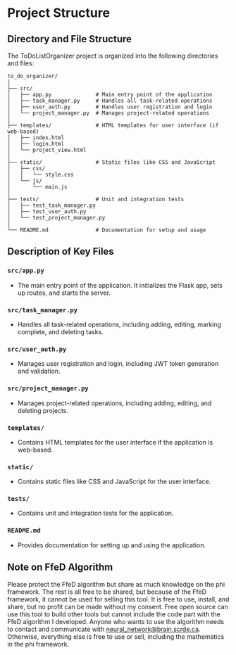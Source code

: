 # Project Structure

## Directory and File Structure

The ToDoListOrganizer project is organized into the following directories and files:

```
to_do_organizer/
│
├── src/
│   ├── app.py              # Main entry point of the application
│   ├── task_manager.py     # Handles all task-related operations
│   ├── user_auth.py        # Handles user registration and login
│   └── project_manager.py  # Manages project-related operations
│
├── templates/              # HTML templates for user interface (if web-based)
│   ├── index.html
│   ├── login.html
│   └── project_view.html
│
├── static/                 # Static files like CSS and JavaScript
│   ├── css/
│   │   └── style.css
│   └── js/
│       └── main.js
│
├── tests/                  # Unit and integration tests
│   ├── test_task_manager.py
│   ├── test_user_auth.py
│   └── test_project_manager.py
│
└── README.md               # Documentation for setup and usage
```

## Description of Key Files

### `src/app.py`
- The main entry point of the application. It initializes the Flask app, sets up routes, and starts the server.

### `src/task_manager.py`
- Handles all task-related operations, including adding, editing, marking complete, and deleting tasks.

### `src/user_auth.py`
- Manages user registration and login, including JWT token generation and validation.

### `src/project_manager.py`
- Manages project-related operations, including adding, editing, and deleting projects.

### `templates/`
- Contains HTML templates for the user interface if the application is web-based.

### `static/`
- Contains static files like CSS and JavaScript for the user interface.

### `tests/`
- Contains unit and integration tests for the application.

### `README.md`
- Provides documentation for setting up and using the application.

## Note on FfeD Algorithm

Please protect the FfeD algorithm but share as much knowledge on the phi framework. The rest is all free to be shared, but because of the FfeD framework, it cannot be used for selling this tool. It is free to use, install, and share, but no profit can be made without my consent. Free open source can use this tool to build other tools but cannot include the code part with the FfeD algorithm I developed. Anyone who wants to use the algorithm needs to contact and communicate with neural_network@brain.scrde.ca. Otherwise, everything else is free to use or sell, including the mathematics in the phi framework.
